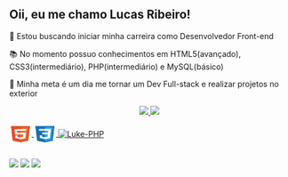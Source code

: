 <h2>Oii, eu me chamo Lucas Ribeiro!</h2>
<p>🌟 Estou buscando iniciar minha carreira como Desenvolvedor Front-end</p>
<p>📚 No momento possuo conhecimentos em HTML5(avançado), CSS3(intermediário), PHP(intermediário) e MySQL(básico)</p>
<p>🎯 Minha meta é um dia me tornar um Dev Full-stack e realizar projetos no exterior</p>

<div align="center">
  <a href="https://github.com/LukeR0C">
  <img height="180em" src="https://github-readme-stats.vercel.app/api?username=LukeR0C&show_icons=true&theme=gruvbox&include_all_commits=true&count_private=true"/>
  <img height="180em" src="https://github-readme-stats.vercel.app/api/top-langs/?username=LukeR0C&layout=compact&langs_count=7&theme=gruvbox"/>
</div>
<div style="display: inline_block"><br>
  <img align="center" alt="Luke-HTML" height="30" width="40" src="https://raw.githubusercontent.com/devicons/devicon/master/icons/html5/html5-original.svg">
  <img align="center" alt="Luke-CSS" height="30" width="40" src="https://raw.githubusercontent.com/devicons/devicon/master/icons/css3/css3-original.svg">
  <img align="center" alt="Luke-PHP" height="40" width="50" src="https://cdn.jsdelivr.net/gh/devicons/devicon/icons/php/php-plain.svg">
</div>
  
  ##
 
<div> 
  <a href="https://instagram.com/lukeroc_" target="_blank"><img src="https://img.shields.io/badge/-Instagram-%23E4405F?style=for-the-badge&logo=instagram&logoColor=white" target="_blank"></a>
  <a href="https://discord.gg/agxzStdcR" target="_blank"><img src="https://img.shields.io/badge/Discord-7289DA?style=for-the-badge&logo=discord&logoColor=white" target="_blank"></a> 
  <a href="mailto:lucasribeiroctt@gmail.com"><img src="https://img.shields.io/badge/-Gmail-%23333?style=for-the-badge&logo=gmail&logoColor=white&color=red" target="_blank"></a>
  
 
</div>
